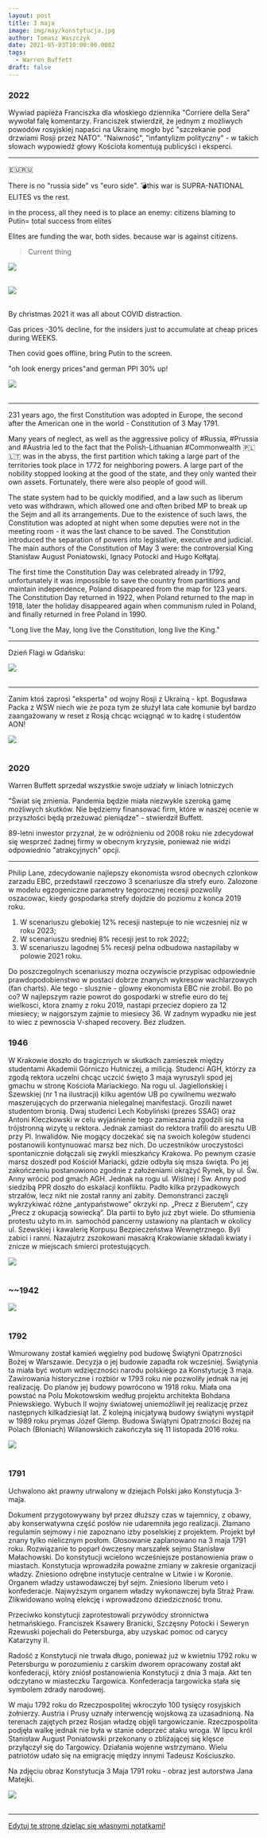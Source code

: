 ```yaml
---
layout: post
title: 3 maja
image: img/may/konstytucja.jpg
author: Tomasz Waszczyk
date: 2021-05-03T10:00:00.000Z
tags:
  - Warren Buffett
draft: false
---
```


### 2022

Wywiad papieża Franciszka dla włoskiego dziennika "Corriere della Sera" wywołał falę komentarzy. Franciszek stwierdził, że jednym z możliwych powodów rosyjskiej napaści na Ukrainę mogło być "szczekanie pod drzwiami Rosji przez NATO". "Naiwność", "infantylizm polityczny" - w takich słowach wypowiedź głowy Kościoła komentują publicyści i eksperci.

---

🇪🇺🇷🇺 

There is no "russia side" vs "euro side". 💣this war is SUPRA-NATIONAL ELITES vs the rest.

in the process, all they need is to place an enemy: citizens blaming to Putin= total success from elites

Elites are funding the war, both sides. because war is against citizens.

> Current thing

<img src="./img/may/currentthing.png"><br><br>

<img src="./img/may/putinflation.png"><br><br>

By christmas 2021 it was all about COVID distraction.

Gas prices -30% decline, for the insiders just to accumulate at cheap prices during WEEKS.

Then covid goes offline, bring Putin to the screen.

"oh look energy prices"and german PPI 30% up!

<img src="./img/may/gasprices.jpeg"><br><br>

---

231 years ago, the first Constitution was adopted in Europe, the second after the American one in the world - Constitution of 3 May 1791.

Many years of neglect, as well as the aggressive policy of #Russia, #Prussia and #Austria led to the fact that the Polish-Lithuanian #Commonwealth 🇵🇱🇱🇹 was in the abyss, the first partition which taking a large part of the territories took place in 1772 for neighboring powers. A large part of the nobility stopped looking at the good of the state, and they only wanted their own assets. Fortunately, there were also people of good will.

The state system had to be quickly modified, and a law such as liberum veto was withdrawn, which allowed one and often bribed MP to break up the Sejm and all its arrangements. Due to the existence of such laws, the Constitution was adopted at night when some deputies were not in the meeting room - it was the last chance to be saved. The Constitution introduced the separation of powers into legislative, executive and judicial. The main authors of the Constitution of May 3 were: the controversial King Stanisław August Poniatowski, Ignacy Potocki and Hugo Kołłątaj.

The first time the Constitution Day was celebrated already in 1792, unfortunately it was impossible to save the country from partitions and maintain independence, Poland disappeared from the map for 123 years. The Constitution Day returned in 1922, when Poland returned to the map in 1918, later the holiday disappeared again when communism ruled in Poland, and finally returned in free Poland in 1990.

"Long live the May, long live the Constitution, long live the King."

---

Dzień Flagi w Gdańsku:

<img src="./img/may/gdanskflaga.jpeg"><br><br>

<!--
 total value locked (TVL) in:

              ██
              ██ 
              ██ 
              ██
              ██
              ██                                                                               
 pen & paper contracts         smart contracts -->

 ---

Zanim ktoś zaprosi "eksperta" od wojny Rosji z Ukrainą - kpt. Bogusława Packa z WSW niech wie że poza tym że służył lata całe komunie był bardzo zaangażowany w reset z Rosją chcąc wciągnąć w to kadrę i studentów AON! 

<img src="./img/may/pacek.jpeg"><br><br>

### 2020

Warren Buffett sprzedał wszystkie swoje udziały w liniach lotniczych

"Świat się zmienia. Pandemia będzie miała niezwykle szeroką gamę możliwych skutków. Nie będziemy finansować firm, które w naszej ocenie w przyszłości będą przeżuwać pieniądze" - stwierdził Buffett.

89-letni inwestor przyznał, że w odróżnieniu od 2008 roku nie zdecydował się wesprzeć żadnej firmy w obecnym kryzysie, ponieważ nie widzi odpowiednio "atrakcyjnych" opcji.

---

Philip Lane, zdecydowanie najlepszy ekonomista wsrod obecnych czlonkow zarzadu EBC, przedstawil rzeczowo 3 scenariusze dla strefy euro. Zalozone w modelu egzogeniczne parametry tegorocznej recesji pozwolily oszacowac, kiedy gospodarka strefy dojdzie do poziomu z konca 2019 roku.

1. W scenariuszu glebokiej 12% recesji nastepuje to nie wczesniej niz w roku 2023;
2. W scenariuszu sredniej 8% recesji jest to rok 2022;
3. W scenariuszu lagodnej 5% recesji pelna odbudowa nastapilaby w polowie 2021 roku. 

Do poszczegolnych scenariuszy mozna oczywiscie przypisac odpowiednie prawdopodobienstwo w postaci dobrze znanych wykresow wachlarzowych (fan charts). Ale tego - slusznie - glowny ekonomista EBC nie zrobil. Bo po co? W najlepszym razie powrot do gospodarki w strefie euro do tej wielkosci, ktora  znamy z roku 2019, nastapi przeciez dopiero za 12 miesiecy; w najgorszym zajmie to miesiecy 36.
W zadnym wypadku nie jest to wiec z pewnoscia V-shaped recovery. Bez zludzen.

<!-- Tak to wygląda mniej więcej :

Niemiecki wirusolog twierdzi, że epidemia potrwa aż do wynalezienia skutecznej szczepionki. Francuski wirusolog twierdzi, że epidemia samoczynnie wygaśnie za kilka tygodni.
Chiński wirusolog twierdzi, że Covid będzie powracał jak grypa sezonowa.
Włoski lekarz twierdzi, że wyleczeni pacjenci nabierają trwałej odporności.
Brytyjski lekarz twierdzi, że pacjenci mogą być odporni tylko przez kilka tygodni lub miesięcy.
Polscy lekarze twierdzą, że wyleczeni pacjenci nie mogą nikogo zarazić.
Chiński lekarz twierdzi, że wyleczeni pacjenci mogą nadal zakażać.
UK podjęła decyzję o wytwarzaniu "odporności stadnej", by po 2 tygodniach w obliczu tysięcy zakażeń w panice zamknąć wszystko.
Polska podjęła decyzję o zamknięciu wszystkiego w obliczu kilku przypadków, by w szczycie epidemii zacząć "odmrażać gospodarkę".
Nakazał też noszenie masek, do czego połowa ludzi się w ogóle nie stosuje.
Szwecja kazała przygotować się obywatelom na "miesiące lub lata pełne bólu, śmierci i cierpienia", by po 2-3 tygodniach stwierdzić że najgorsze mają już za sobą.
Łukaszenka twierdził, że wirusa wyleczy sauna, wódka i traktor. Jego obywatele byli przeciwnego zdania i sami postanowili bojkotować mecze i nosić maski.
W przeciwieństwie do WHO, która cały czas twierdzi że maski nic nie dają, a wirusa wyleczą testy i zamknięcie wszystkiego na 2 lata.
Trump twierdził, że koronawirus to nic groźniejszego od grypy. Po kilku tygodniach wprowadził stan wyjątkowy i zamknął cały kraj w kwarantannie, zapowiadając wielomiesięczną izolację. Spowodował tym samym panikę, krach i rekordowe bezrobocie. Po kolejnych paru tygodniach stwierdził, że trzeba powoli wracać do normalności.
Rząd Polski zakazał spacerów po pustych lasach i łąkach, jednocześnie pozostawiając czynne fabryki, autobusy i tramwaje.
Rząd Hiszpanii postanowił karać 30-tysięcznym mandatem każdego, kto wyjdzie na spacer w pustej okolicy, jednocześnie pozwalając na jazdę 20 minut autobusem do wielkiego hipermarketu, w celu zakupu 2 bułek i butelki coli.
Rząd Danii zamknął kościoły nawet dla mszy z 5 wiernymi, jednocześnie otwierając przedszkola.
Rząd Rosji w ogóle nie zamknął cerkwii, takie decyzje podjęli natomiast biskupi i księża.
Rząd Grecji zamknął cerkwie, mimo potężnego oporu i gróźb patriarchów, doszło nawet do aresztowań duchownych.
Chiny twierdzą, że COVID-19 to amerykańska broń biologiczna.
USA twierdzi, że COVID-19 to chińska broń biologiczna.
Większość naukowców twierdzi, że wirus jest naturalny jak grypa, a powstał z hybrydy wirusa z łuskowca, nietoperza i czort wie czego jeszcze, a potem nagle przeniósł się na człowieka (nie wolno twierdzić że od zjedzenia gacka bo to rasizm!) i zaczął masowo zakażać miliony ludzi w różnych miejscach na świecie.
W zasadzie nikt nie wie ilu jest naprawdę zakażonych.
Nikt nie ma pojęcia, ilu będzie ich jutro, nie mówiąc o przewidywaniu na miesiąc.
Nikt nie potrafi powiedzieć, jakie czynniki - klimatyczne, genetyczne, społeczne, czy jeszcze inne, mają na niego największy wpływ.
Niech żyją domorośli eksperci kanapowi!
Niech żyją mędrcy komentarzy internetowych!
Macie swoje 5 minut. W zasadzie możecie ogłosić tutaj każdą teorię na temat tego wirusa i będzie ona tak samo prawdopodobna jak wywody profesorów uniwersytetu...". -->

### 1946

W Krakowie doszło do tragicznych w skutkach zamieszek między studentami Akademii Górniczo Hutniczej, a milicją.
Studenci AGH, którzy za zgodą rektora uczelni chcąc uczcić święto 3 maja wyruszyli spod jej gmachu w stronę Kościoła Mariackiego.
Na rogu ul. Jagiellońskiej i Szewskiej (nr 1 na ilustracji) kilku agentów UB po cywilnemu wezwało maszerujących do przerwania nielegalnej manifestacji. Grozili nawet studentom bronią. Dwaj studenci Lech Kobyliński (prezes SSAG) oraz Antoni Kleczkowski w celu wyjaśnienie tego zamieszania zgodzili się na trójstronną wizytę u rektora. Jednak zamiast do rektora trafili do aresztu UB przy Pl. Inwalidów.
Nie mogący doczekać się na swoich kolegów studenci postanowili kontynuować marsz bez nich. Do uczestników uroczystości spontanicznie dołączali się zwykli mieszkańcy Krakowa. Po pewnym czasie marsz doszedł pod Kościół Mariacki, gdzie odbyła się msza święta.
Po jej zakończeniu postanowiono zgodnie z założeniami okrążyć Rynek, by ul. Św. Anny wrócić pod gmach AGH. Jednak na rogu ul. Wiślnej i Św. Anny pod siedzibą PPR doszło do eskalacji konfliktu. Padło kilka przypadkowych strzałów, lecz nikt nie został ranny ani zabity. Demonstranci zaczęli wykrzykiwać różne „antypaństwowe” okrzyki np. „Precz z Bierutem”, czy „Precz z okupacją sowiecką”.
Dla partii to było już zbyt wiele. Do stłumienia protestu użyto m.in. samochód pancerny ustawiony na plantach w okolicy ul. Szewskiej i kawalerię Korpusu Bezpieczeństwa Wewnętrznego. Byli zabici i ranni. Nazajutrz zszokowani masakrą Krakowianie składali kwiaty i znicze w miejscach śmierci protestujących.

<img src="./img/may/agh.jpg"><br><br>

### ~~1942

<img src="./img/may/gdanskflaga2.png"><br><br>

### 1792

Wmurowany został kamień węgielny pod budowę Świątyni Opatrzności Bożej w Warszawie.
Decyzja o jej budowie zapadła rok wcześniej.
Świątynia ta miała być wotum wdzięczności narodu polskiego za Konstytucję 3 maja. Zawirowania historyczne i rozbiór w 1793 roku nie pozwoliły jednak na jej realizację. Do planów jej budowy powrócono w 1918 roku. Miała ona powstać na Polu Mokotowskim według projektu architekta Bohdana Pniewskiego. Wybuch II wojny światowej uniemożliwił jej realizację przez następnych kilkadziesiąt lat.
Z kolejną inicjatywą budowy świątyni wystąpił w 1989 roku prymas Józef Glemp.
Budowa Świątyni Opatrzności Bożej na Polach (Błoniach) Wilanowskich zakończyła się 11 listopada 2016 roku.

<img src="./img/may/blonie-wilanowskie.jpg"><br><br>

### 1791

Uchwalono akt prawny utrwalony w dziejach Polski jako Konstytucja 3-maja.

Dokument przygotowywany był przez dłuższy czas w tajemnicy, z obawy, aby konserwatywna część posłów nie udaremniła jego realizacji. Złamano regulamin sejmowy i nie zapoznano izby poselskiej z projektem. Projekt był znany tylko nielicznym posłom. Głosowanie zaplanowano na 3 maja 1791 roku. Rozwiązanie to poparł ówczesny marszałek sejmu Stanisław Małachowski.
Do konstytucji wcielono wcześniejsze postanowienia praw o miastach. Konstytucja wprowadziła poważne zmiany w zakresie organizacji władzy. Zniesiono odrębne instytucje centralne w Litwie i w Koronie. Organem władzy ustawodawczej był sejm. Zniesiono liberum veto i konfederacje. Najwyższym organem władzy wykonawczej była Straż Praw. Zlikwidowano wolną elekcję i wprowadzono dziedziczność tronu.

Przeciwko konstytucji zaprotestowali przywódcy stronnictwa hetmańskiego. Franciszek Ksawery Branicki, Szczęsny Potocki i Seweryn Rzewuski pojechali do Petersburga, aby uzyskać pomoc od carycy Katarzyny II.

Radość z Konstytucji nie trwała długo, ponieważ już w kwietniu 1792 roku w Petersburgu w porozumieniu z carskim dworem opracowany został akt konfederacji, który zniósł postanowienia Konstytucji z dnia 3 maja. Akt ten odczytano w miasteczku Targowica. Konfederacja targowicka stała się symbolem zdrady narodowej.

W maju 1792 roku do Rzeczpospolitej wkroczyło 100 tysięcy rosyjskich żołnierzy. Austria i Prusy uznały interwencję wojskową za uzasadnioną. Na terenach zajętych przez Rosjan władzę objęli targowiczanie. Rzeczpospolita podjęła walkę jednak nie była w stanie odeprzeć ataku wroga. W lipcu król Stanisław August Poniatowski przekonany o zbliżającej się klęsce przyłączył się do Targowicy. Działania wojenne wstrzymano. Wielu patriotów udało się na emigrację między innymi Tadeusz Kościuszko.

Na zdjęciu obraz Konstytucja 3 Maja 1791 roku - obraz jest autorstwa Jana Matejki.

<img src="./img/may/konstytucja.jpg"><br><br>

---

<a href="https://github.com/TomaszWaszczyk/historia.waszczyk.com/edit/master/src/content/may-3.md" target="_blank">Edytuj tę stronę dzieląc się własnymi notatkami!</a>
